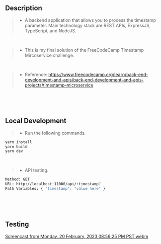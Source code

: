 ## Description
> - A backend application that allows you to process the timestamp parameter. Main technology
    stack are REST APIs, ExpressJS, TypeScript, and NodeJS.

<br />

> - This is my final solution of the FreeCodeCamp Timestamp Mircoservice challenge.

<br />

> - Reference: https://www.freecodecamp.org/learn/back-end-development-and-apis/back-end-development-and-apis-projects/timestamp-microservice

<br />
<br />
<br />



## Local Development

> - Run the following commands.

```bash
yarn install
yarn build
yarn dev
```

<br />

> - API testing.

```bash
Method: GET
URL: http://localhost:11000/api/:timestamp?
Path Variables: { "timestamp": "value here" }
```

<br />
<br />
<br />



## Testing
[Screencast from Monday, 20 February, 2023 08:56:25 PM PST.webm](https://user-images.githubusercontent.com/69438999/220115409-cc0a439a-8540-474f-ab12-aba08633c494.webm)
